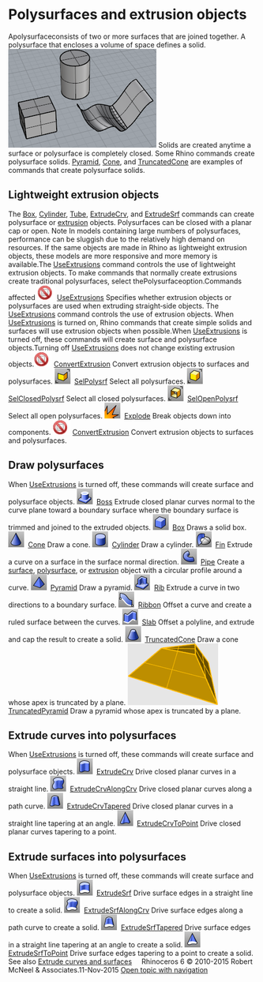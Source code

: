 ---
---


# Polysurfaces and extrusion objects
Apolysurfaceconsists of two or more surfaces that are joined together. A polysurface that encloses a volume of space defines a solid.
![images/polysrf-001.png](images/polysrf-001.png)
Solids are created anytime a surface or polysurface is completely closed.
Some Rhino commands create polysurface solids. [Pyramid](pyramid.html), [Cone](cone.html), and [TruncatedCone](truncatedcone.html) are examples of commands that create polysurface solids.

## Lightweight extrusion objects
The [Box](box.html), [Cylinder](cylinder.html), [Tube](tube.html), [ExtrudeCrv](extrudecrv.html), and [ExtrudeSrf](extrudesrf.html) commands can create polysurface or [extrusion](sak-extrude.html) objects. Polysurfaces can be closed with a planar cap or open.
Note
In models containing large numbers of polysurfaces, performance can be sluggish due to the relatively high demand on resources. If the same objects are made in Rhino as lightweight extrusion objects, these models are more responsive and more memory is available.The [UseExtrusions](useextrusions.html) command controls the use of lightweight extrusion objects. To make commands that normally create extrusions create traditional polysurfaces, select thePolysurfaceoption.Commands affected
![images/-no-toolbar-button.png](images/-no-toolbar-button.png) [UseExtrusions](useextrusions.html) 
Specifies whether extrusion objects or polysurfaces are used when extruding straight&#8209;side objects.
The [UseExtrusions](useextrusions.html) command controls the use of extrusion objects.
When [UseExtrusions](useextrusions.html) is turned on, Rhino commands that create simple solids and surfaces will use extrusion objects when possible.When [UseExtrusions](useextrusions.html) is turned off, these commands will create surface and polysurface objects.Turning off [UseExtrusions](useextrusions.html) does not change existing extrusion objects.![images/-no-toolbar-button.png](images/-no-toolbar-button.png) [ConvertExtrusion](convertextrusion.html) 
Convert extrusion objects to surfaces and polysurfaces.
![images/selpolysrf.png](images/selpolysrf.png) [SelPolysrf](selection-commands.html#selpolysrf) 
Select all polysurfaces.
![images/selclosedpolysrf.png](images/selclosedpolysrf.png) [SelClosedPolysrf](selection-commands.html#selclosedpolysrf) 
Select all closed polysurfaces.
![images/selopenpolysrf.png](images/selopenpolysrf.png) [SelOpenPolysrf](selection-commands.html#selopenpolysrf) 
Select all open polysurfaces.
![images/explode.png](images/explode.png) [Explode](explode.html) 
Break objects down into components.
![images/-no-toolbar-button.png](images/-no-toolbar-button.png) [ConvertExtrusion](convertextrusion.html) 
Convert extrusion objects to surfaces and polysurfaces.

## Draw polysurfaces
When [UseExtrusions](useextrusions.html) is turned off, these commands will create surface and polysurface objects.
![images/boss.png](images/boss.png) [Boss](boss.html) 
Extrude closed planar curves normal to the curve plane toward a boundary surface where the boundary surface is trimmed and joined to the extruded objects.
![images/box.png](images/box.png) [Box](box.html) 
Draws a solid box.
![images/cone.png](images/cone.png) [Cone](cone.html) 
Draw a cone.
![images/cylinder.png](images/cylinder.png) [Cylinder](cylinder.html) 
Draw a cylinder.
![images/fin.png](images/fin.png) [Fin](fin.html) 
Extrude a curve on a surface in the surface normal direction.
![images/pipe.png](images/pipe.png) [Pipe](pipe.html) 
Create a [surface](rhinoobjects.html#surfaces), [polysurface](rhinoobjects.html#polysurfaces), or [extrusion](rhinoobjects.html#lightweightextrusions) object with a circular profile around a curve.
![images/pyramid.png](images/pyramid.png) [Pyramid](pyramid.html) 
Draw a pyramid.
![images/rib.png](images/rib.png) [Rib](rib.html) 
Extrude a curve in two directions to a boundary surface.
![images/ribbon.png](images/ribbon.png) [Ribbon](ribbon.html) 
Offset a curve and create a ruled surface between the curves.
![images/slab.png](images/slab.png) [Slab](slab.html) 
Offset a polyline, and extrude and cap the result to create a solid.
![images/truncatedcone.png](images/truncatedcone.png) [TruncatedCone](truncatedcone.html) 
Draw a cone whose apex is truncated by a plane.
![images/truncatedpyramid.png](images/truncatedpyramid.png) [TruncatedPyramid](truncatedpyramid.html) 
Draw a pyramid whose apex is truncated by a plane.

## Extrude curves into polysurfaces
When [UseExtrusions](useextrusions.html) is turned off, these commands will create surface and polysurface objects.
![images/extrudecrv.png](images/extrudecrv.png) [ExtrudeCrv](extrudecrv.html) 
Drive closed planar curves in a straight line.
![images/extrudecrvalongcrv.png](images/extrudecrvalongcrv.png) [ExtrudeCrvAlongCrv](extrudecrvalongcrv.html) 
Drive closed planar curves along a path curve.
![images/extrudecrvtapered.png](images/extrudecrvtapered.png) [ExtrudeCrvTapered](extrudecrvtapered.html) 
Drive closed planar curves in a straight line tapering at an angle.
![images/extrudecrvtopoint.png](images/extrudecrvtopoint.png) [ExtrudeCrvToPoint](extrudecrvtopoint.html) 
Drive closed planar curves tapering to a point.

## Extrude surfaces into polysurfaces
When [UseExtrusions](useextrusions.html) is turned off, these commands will create surface and polysurface objects.
![images/extrudesrf.png](images/extrudesrf.png) [ExtrudeSrf](extrudesrf.html) 
Drive surface edges in a straight line to create a solid.
![images/extrudesrfalongcrv.png](images/extrudesrfalongcrv.png) [ExtrudeSrfAlongCrv](extrudesrfalongcrv.html) 
Drive surface edges along a path curve to create a solid.
![images/extrudesrftapered.png](images/extrudesrftapered.png) [ExtrudeSrfTapered](extrudesrftapered.html) 
Drive surface edges in a straight line tapering at an angle to create a solid.
![images/extrudesrftopoint.png](images/extrudesrftopoint.png) [ExtrudeSrfToPoint](extrudesrftopoint.html) 
Drive surface edges tapering to a point to create a solid.
See also
 [Extrude curves and surfaces](sak-extrude.html) 
&#160;
&#160;
Rhinoceros 6 © 2010-2015 Robert McNeel &amp; Associates.11-Nov-2015
 [Open topic with navigation](sak-polysurfaces.html) 

